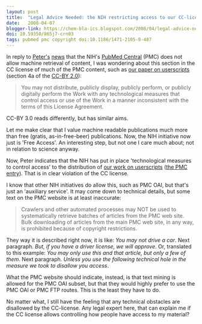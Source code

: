 ```yaml
---
layout: post
title:  "Legal Advice Needed: the NIH restricting access to our CC-licensed research results"
date:   2008-04-07
blogger-link: https://chem-bla-ics.blogspot.com/2008/04/legal-advice-needed-nih-restricting.html
doi: 10.59350/865j7-crn03
tags: pubmed pmc copyright doi:10.1186/1471-2105-8-487
---
```


In reply to [Peter's](http://wwmm.ch.cam.ac.uk/blogs/murrayrust/?p=1026) [news](http://wwmm.ch.cam.ac.uk/blogs/murrayrust/?p=1025)
that the NIH's [PubMed Central](http://www.pubmedcentral.nih.gov/) (PMC) does not allow machine retrieval of content, I was wondering
about this section in the CC license of much of the PMC content, such as [our paper on userscripts](https://doi.org/10.1186/1471-2105-8-487)
(section 4a of the [CC-BY 2.0](http://creativecommons.org/licenses/by/2.0/legalcode)):

> You may not distribute, publicly display, publicly perform, or publicly digitally perform the Work with any technological measures
> that control access or use of the Work in a manner inconsistent with the terms of this License Agreement.

CC-BY 3.0 reads differently, but has similar aims.

Let me make clear that I value machine readable publications much more than free (gratis, as-in-free-beer) publications. Now, the
NIH initiative now just is 'Free Access'. An interesting step, but not one I care much about; not in relation to science anyway.

Now, Peter indicates that the NIH has put in place 'technological measures to control access' to the distribution of
[our work on userscripts](http://chem-bla-ics.blogspot.com/2007/12/christmas-presents.html)
([the PMC entry](http://www.pubmedcentral.nih.gov/articlerender.fcgi?tool=pubmed&pubmedid=18154664)). That is in clear violation
of the CC license.

I know that other NIH initiatives do allow this, such as PMC OAI, but that's just an 'auxiliary service'. It may come down
to technical details, but some text on the PMC website is at least inaccurate:

> Crawlers and other automated processes may NOT be used to systematically retrieve batches of articles from the PMC web site.
> Bulk downloading of articles from the main PMC web site, in any way, is prohibited because of copyright restrictions.

They way it is described right now, it is like: *You may not drive a car*. Next paragraph. *But, if you have a driver license,
we will approve*. Or, translated to this example: *You may only use this and that article, but only a few of them*.
Next paragraph. *Unless you use the following technical hole in the measure we took to disallow you access*.

What the PMC website should indicate, instead, is that text mining is allowed for the PMC OAI subset, but that they would highly
prefer to use the PMC OAI or PMC FTP routes. This is the least they have to do.

No matter what, I still have the feeling that any technical obstacles are disallowed by the CC-license. Any legal expert here,
that can explain me if the CC license allows controlling how people have access to my material?
